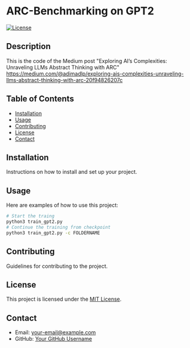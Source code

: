 # ARC-Benchmarking on GPT2

[![License](https://img.shields.io/badge/license-MIT-blue.svg)](LICENSE)

## Description

This is the code of the Medium post "Exploring AI’s Complexities: Unraveling LLMs Abstract Thinking with ARC"
https://medium.com/@adimadlp/exploring-ais-complexities-unraveling-llms-abstract-thinking-with-arc-20f94826207c

## Table of Contents

- [Installation](#installation)
- [Usage](#usage)
- [Contributing](#contributing)
- [License](#license)
- [Contact](#contact)

## Installation

Instructions on how to install and set up your project.

## Usage

Here are examples of how to use this project:

```bash
# Start the traing
python3 train_gpt2.py
# Continue the training from checkpoint
python3 train_gpt2.py -c FOLDERNAME
```
## Contributing

Guidelines for contributing to the project.

## License

This project is licensed under the [MIT License](LICENSE).

## Contact

- Email: your-email@example.com
- GitHub: [Your GitHub Username](https://github.com/your-username)
